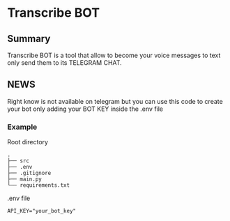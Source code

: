 # Transcribe BOT

## Summary

Transcribe BOT is a tool that allow to become your voice messages to text only send them to its TELEGRAM CHAT.

## NEWS

Right know is not available on telegram but you can use this code to create your bot only adding your BOT KEY inside the .env file

### Example

Root directory

``` tree /f
.
├── src
├── .env
├── .gitignore
├── main.py
└── requirements.txt
```

.env file

``` env
API_KEY="your_bot_key"
```
